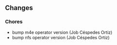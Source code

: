 ## Changes

### Chores

* bump m4e operator version (Job Céspedes Ortiz)
* bump nfs operator version (Job Céspedes Ortiz)
